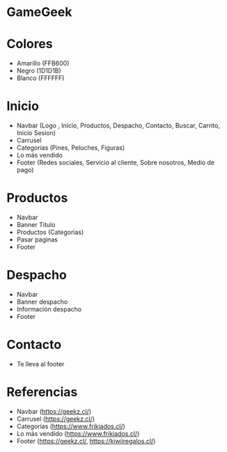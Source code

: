 # GameGeek

# Colores
- Amarillo (FFB600)
- Negro (1D1D1B)
- Blanco (FFFFFF)

# Inicio
- Navbar (Logo , Inicio, Productos, Despacho, Contacto, Buscar, Carrito, Inicio Sesion)
- Carrusel
- Categorias (Pines, Peluches, Figuras)
- Lo más vendido
- Footer (Redes sociales, Servicio al cliente, Sobre nosotros, Medio de pago)

# Productos
- Navbar
- Banner Titulo
- Productos (Categorias)
- Pasar paginas
- Footer

# Despacho
- Navbar
- Banner despacho
- Información despacho
- Footer

# Contacto
- Te lleva al footer

# Referencias
- Navbar (https://geekz.cl/)
- Carrusel (https://geekz.cl/)
- Categorias (https://www.frikiados.cl/)
- Lo más vendido (https://www.frikiados.cl/)
- Footer (https://geekz.cl/, https://kiwiiregalos.cl/)
